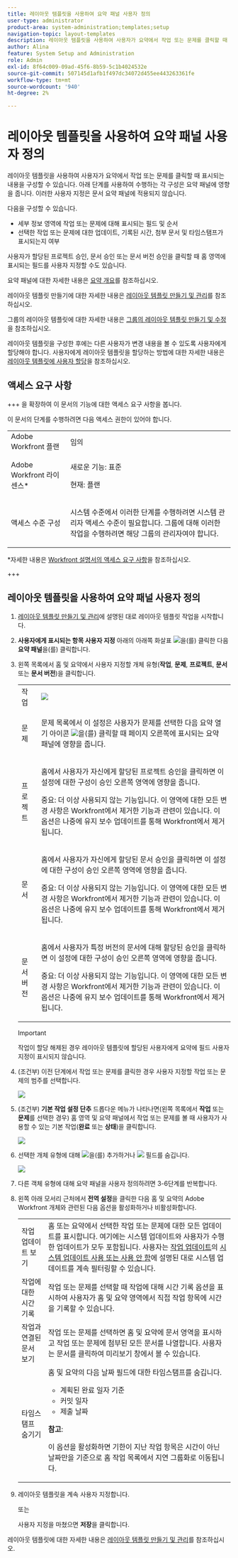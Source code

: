 ```yaml
---
title: 레이아웃 템플릿을 사용하여 요약 패널 사용자 정의
user-type: administrator
product-area: system-administration;templates;setup
navigation-topic: layout-templates
description: 레이아웃 템플릿을 사용하여 사용자가 요약에서 작업 또는 문제를 클릭할 때 표시되는 내용을 구성할 수 있습니다. 아래 단계를 사용하여 수행하는 각 구성은 요약 패널에 영향을 줍니다. 이러한 사용자 지정은 문서 요약 패널에 적용되지 않습니다.
author: Alina
feature: System Setup and Administration
role: Admin
exl-id: 8f64c009-09ad-45f6-8b59-5c1b4024532e
source-git-commit: 507145d1afb1f497dc34072d455ee443263361fe
workflow-type: tm+mt
source-wordcount: '940'
ht-degree: 2%

---
```


# 레이아웃 템플릿을 사용하여 요약 패널 사용자 정의


레이아웃 템플릿을 사용하여 사용자가 요약에서 작업 또는 문제를 클릭할 때 표시되는 내용을 구성할 수 있습니다. 아래 단계를 사용하여 수행하는 각 구성은 요약 패널에 영향을 줍니다. 이러한 사용자 지정은 문서 요약 패널에 적용되지 않습니다.

다음을 구성할 수 있습니다.

* 세부 정보 영역에 작업 또는 문제에 대해 표시되는 필드 및 순서
* 선택한 작업 또는 문제에 대한 업데이트, 기록된 시간, 첨부 문서 및 타임스탬프가 표시되는지 여부

사용자가 할당된 프로젝트 승인, 문서 승인 또는 문서 버전 승인을 클릭할 때 홈 영역에 표시되는 필드를 사용자 지정할 수도 있습니다.

요약 패널에 대한 자세한 내용은 [요약 개요](../../../workfront-basics/the-new-workfront-experience/summary-overview.md)를 참조하십시오.

레이아웃 템플릿 만들기에 대한 자세한 내용은 [레이아웃 템플릿 만들기 및 관리](../use-layout-templates/create-and-manage-layout-templates.md)를 참조하십시오.

그룹의 레이아웃 템플릿에 대한 자세한 내용은 [그룹의 레이아웃 템플릿 만들기 및 수정](../../../administration-and-setup/manage-groups/work-with-group-objects/create-and-modify-a-groups-layout-templates.md)을 참조하십시오.

레이아웃 템플릿을 구성한 후에는 다른 사용자가 변경 내용을 볼 수 있도록 사용자에게 할당해야 합니다. 사용자에게 레이아웃 템플릿을 할당하는 방법에 대한 자세한 내용은 [레이아웃 템플릿에 사용자 할당](../use-layout-templates/assign-users-to-layout-template.md)을 참조하십시오.

## 액세스 요구 사항

+++ 을 확장하여 이 문서의 기능에 대한 액세스 요구 사항을 봅니다.

이 문서의 단계를 수행하려면 다음 액세스 권한이 있어야 합니다.

<table style="table-layout:auto"> 
 <col> 
 <col> 
 <tbody> 
  <tr> 
   <td role="rowheader">Adobe Workfront 플랜</td> 
   <td>임의</td> 
  </tr> 
  <tr> 
   <td role="rowheader">Adobe Workfront 라이센스*</td> 
   <td><p>새로운 기능: 표준</p>
  <p> 현재: 플랜</p>
   </td> 
  </tr> 
  <tr> 
   <td role="rowheader">액세스 수준 구성</td> 
   <td> <p>시스템 수준에서 이러한 단계를 수행하려면 시스템 관리자 액세스 수준이 필요합니다.
그룹에 대해 이러한 작업을 수행하려면 해당 그룹의 관리자여야 합니다.</p> </td> 
  </tr> 
 </tbody> 
</table>

*자세한 내용은 [Workfront 설명서의 액세스 요구 사항](/help/quicksilver/administration-and-setup/add-users/access-levels-and-object-permissions/access-level-requirements-in-documentation.md)을 참조하십시오.

+++

## 레이아웃 템플릿을 사용하여 요약 패널 사용자 정의

1. [레이아웃 템플릿 만들기 및 관리](../../../administration-and-setup/customize-workfront/use-layout-templates/create-and-manage-layout-templates.md)에 설명된 대로 레이아웃 템플릿 작업을 시작합니다.

1. **사용자에게 표시되는 항목 사용자 지정** 아래의 아래쪽 화살표 ![](assets/dropdown-arrow.png)을(를) 클릭한 다음 **요약 패널**&#x200B;을(를) 클릭합니다.

1. 왼쪽 목록에서 홈 및 요약에서 사용자 지정할 개체 유형(**작업**, **문제**, **프로젝트**, **문서** 또는 **문서 버전**)을 클릭합니다.

   <table style="table-layout:auto"> 
    <col> 
    <col> 
    <tbody> 
     <tr> 
      <td role="rowheader">작업</td> 
      <td><p> <img src="assets/summary-details.jpg"> </p> </td> 
     </tr> 
     <tr> 
      <td role="rowheader">문제</td> 
      <td><p>문제 목록에서 이 설정은 사용자가 문제를 선택한 다음 요약 열기 아이콘 <img src="assets/summary-panel-icon.png">을(를) 클릭할 때 페이지 오른쪽에 표시되는 요약 패널에 영향을 줍니다.</p> </td> 
     </tr> 
     <tr> 
      <td role="rowheader">프로젝트</td> 
      <td><p>홈에서 사용자가 자신에게 할당된 프로젝트 승인을 클릭하면 이 설정에 대한 구성이 승인 오른쪽 영역에 영향을 줍니다.</p>
      <p>중요: 더 이상 사용되지 않는 기능입니다. 이 영역에 대한 모든 변경 사항은 Workfront에서 제거한 기능과 관련이 있습니다. 이 옵션은 나중에 유지 보수 업데이트를 통해 Workfront에서 제거됩니다.</p></td> 
     </tr> 
     <tr> 
      <td role="rowheader">문서</td> 
      <td><p>홈에서 사용자가 자신에게 할당된 문서 승인을 클릭하면 이 설정에 대한 구성이 승인 오른쪽 영역에 영향을 줍니다.</p>
      <p>중요: 더 이상 사용되지 않는 기능입니다. 이 영역에 대한 모든 변경 사항은 Workfront에서 제거한 기능과 관련이 있습니다. 이 옵션은 나중에 유지 보수 업데이트를 통해 Workfront에서 제거됩니다.</p>
      </td> 
     </tr> 
     <tr> 
      <td role="rowheader">문서 버전</td> 
      <td><p>홈에서 사용자가 특정 버전의 문서에 대해 할당된 승인을 클릭하면 이 설정에 대한 구성이 승인 오른쪽 영역에 영향을 줍니다.</p>
      <p>중요: 더 이상 사용되지 않는 기능입니다. 이 영역에 대한 모든 변경 사항은 Workfront에서 제거한 기능과 관련이 있습니다. 이 옵션은 나중에 유지 보수 업데이트를 통해 Workfront에서 제거됩니다.</p>
      </td> 
     </tr> 
    </tbody> 
   </table>

   >[!IMPORTANT]
   >
   >작업이 할당 해제된 경우 레이아웃 템플릿에 할당된 사용자에게 요약에 필드 사용자 지정이 표시되지 않습니다.

1. (조건부) 이전 단계에서 작업 또는 문제를 클릭한 경우 사용자 지정할 작업 또는 문제의 범주를 선택합니다.

   ![](assets/choose-cat-cstmz-nwe-adobe-branding.png)

1. (조건부) **기본 작업 설정 단추** 드롭다운 메뉴가 나타나면(왼쪽 목록에서 **작업** 또는 **문제**&#x200B;를 선택한 경우) 홈 영역 및 요약 패널에서 작업 또는 문제를 볼 때 사용자가 사용할 수 있는 기본 작업(**완료** 또는 **상태**)을 클릭합니다.

   ![](assets/set-primary-action-button-dropdown-pdf-adobe-branding.png)

1. 선택한 개체 유형에 대해 ![](assets/add-item-plus-in-circle-blue.png)을(를) 추가하거나 ![](assets/close-or-hide---x.png) 필드를 숨깁니다.

   ![](assets/lt-home-add-hide-fields-adobe-branding.png)

1. 다른 객체 유형에 대해 요약 패널을 사용자 정의하려면 3-6단계를 반복합니다.
1. 왼쪽 아래 모서리 근처에서 **전역 설정**&#x200B;을 클릭한 다음 홈 및 요약의 Adobe Workfront 개체와 관련된 다음 옵션을 활성화하거나 비활성화합니다.

   <table style="table-layout:auto"> 
    <col> 
    <col> 
    <tbody> 
     <tr> 
      <td role="rowheader">작업 업데이트 보기</td> 
      <td>홈 또는 요약에서 선택한 작업 또는 문제에 대한 모든 업데이트를 표시합니다. 여기에는 시스템 업데이트와 사용자가 수행한 업데이트가 모두 포함됩니다. 사용자는 <a href="../../../workfront-basics/updating-work-items-and-viewing-updates/update-work.md" class="MCXref xref">작업 업데이트</a>의 <a href="../../../workfront-basics/updating-work-items-and-viewing-updates/update-work.md#enable" class="MCXref xref">시스템 업데이트 사용 또는 사용 안 함</a>에 설명된 대로 시스템 업데이트를 계속 필터링할 수 있습니다.</td> 
     </tr> 
     <tr> 
      <td role="rowheader">작업에 대한 시간 기록</td> 
      <td>작업 또는 문제를 선택할 때 작업에 대해 시간 기록 옵션을 표시하여 사용자가 홈 및 요약 영역에서 직접 작업 항목에 시간을 기록할 수 있습니다.</td> 
     </tr> 
     <tr> 
      <td role="rowheader">작업과 연결된 문서 보기</td> 
      <td>작업 또는 문제를 선택하면 홈 및 요약에 문서 영역을 표시하고 작업 또는 문제에 첨부된 모든 문서를 나열합니다. 사용자는 문서를 클릭하여 미리보기 창에서 볼 수 있습니다.</td> 
     </tr> 
     <tr> 
      <td role="rowheader">타임스탬프 숨기기</td> 
      <td>홈 및 요약의 다음 날짜 필드에 대한 타임스탬프를 숨깁니다.
       <ul>
        <li>계획된 완료 일자 기준</li>
        <li>커밋 일자</li>
        <li>제출 날짜</li>
       </ul><p><b>참고</b>:</p> <p> 이 옵션을 활성화하면 기한이 지난 작업 항목은 시간이 아닌 날짜만을 기준으로 홈 작업 목록에서 지연 그룹화로 이동됩니다.</p></td> 
     </tr> 
    </tbody> 
   </table>

1. 레이아웃 템플릿을 계속 사용자 지정합니다.

   또는

   사용자 지정을 마쳤으면 **저장**&#x200B;을 클릭합니다.

레이아웃 템플릿에 대한 자세한 내용은 [레이아웃 템플릿 만들기 및 관리](../../../administration-and-setup/customize-workfront/use-layout-templates/create-and-manage-layout-templates.md)를 참조하십시오.
